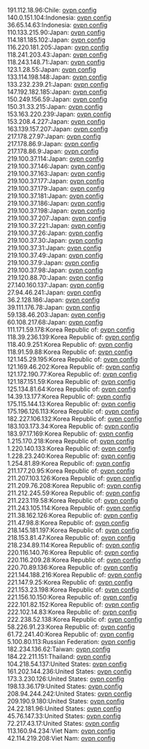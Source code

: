 191.112.18.96:Chile: [ovpn config](vpn/191_112_18_96.ovpn)  
140.0.151.104:Indonesia: [ovpn config](vpn/140_0_151_104.ovpn)  
36.65.14.63:Indonesia: [ovpn config](vpn/36_65_14_63.ovpn)  
110.133.215.90:Japan: [ovpn config](vpn/110_133_215_90.ovpn)  
114.181.185.102:Japan: [ovpn config](vpn/114_181_185_102.ovpn)  
116.220.181.205:Japan: [ovpn config](vpn/116_220_181_205.ovpn)  
118.241.203.43:Japan: [ovpn config](vpn/118_241_203_43.ovpn)  
118.243.148.71:Japan: [ovpn config](vpn/118_243_148_71.ovpn)  
123.1.28.55:Japan: [ovpn config](vpn/123_1_28_55.ovpn)  
133.114.198.148:Japan: [ovpn config](vpn/133_114_198_148.ovpn)  
133.232.239.21:Japan: [ovpn config](vpn/133_232_239_21.ovpn)  
147.192.182.185:Japan: [ovpn config](vpn/147_192_182_185.ovpn)  
150.249.156.59:Japan: [ovpn config](vpn/150_249_156_59.ovpn)  
150.31.33.215:Japan: [ovpn config](vpn/150_31_33_215.ovpn)  
153.163.220.239:Japan: [ovpn config](vpn/153_163_220_239.ovpn)  
153.208.4.227:Japan: [ovpn config](vpn/153_208_4_227.ovpn)  
163.139.157.207:Japan: [ovpn config](vpn/163_139_157_207.ovpn)  
217.178.27.97:Japan: [ovpn config](vpn/217_178_27_97.ovpn)  
217.178.86.9:Japan: [ovpn config](vpn/217_178_86_9.ovpn)  
217.178.86.9:Japan: [ovpn config](vpn/217_178_86_9.ovpn)  
219.100.37.114:Japan: [ovpn config](vpn/219_100_37_114.ovpn)  
219.100.37.146:Japan: [ovpn config](vpn/219_100_37_146.ovpn)  
219.100.37.163:Japan: [ovpn config](vpn/219_100_37_163.ovpn)  
219.100.37.177:Japan: [ovpn config](vpn/219_100_37_177.ovpn)  
219.100.37.179:Japan: [ovpn config](vpn/219_100_37_179.ovpn)  
219.100.37.181:Japan: [ovpn config](vpn/219_100_37_181.ovpn)  
219.100.37.186:Japan: [ovpn config](vpn/219_100_37_186.ovpn)  
219.100.37.198:Japan: [ovpn config](vpn/219_100_37_198.ovpn)  
219.100.37.207:Japan: [ovpn config](vpn/219_100_37_207.ovpn)  
219.100.37.221:Japan: [ovpn config](vpn/219_100_37_221.ovpn)  
219.100.37.26:Japan: [ovpn config](vpn/219_100_37_26.ovpn)  
219.100.37.30:Japan: [ovpn config](vpn/219_100_37_30.ovpn)  
219.100.37.31:Japan: [ovpn config](vpn/219_100_37_31.ovpn)  
219.100.37.49:Japan: [ovpn config](vpn/219_100_37_49.ovpn)  
219.100.37.9:Japan: [ovpn config](vpn/219_100_37_9.ovpn)  
219.100.37.98:Japan: [ovpn config](vpn/219_100_37_98.ovpn)  
219.120.88.70:Japan: [ovpn config](vpn/219_120_88_70.ovpn)  
27.140.160.137:Japan: [ovpn config](vpn/27_140_160_137.ovpn)  
27.94.46.241:Japan: [ovpn config](vpn/27_94_46_241.ovpn)  
36.2.128.186:Japan: [ovpn config](vpn/36_2_128_186.ovpn)  
39.111.176.78:Japan: [ovpn config](vpn/39_111_176_78.ovpn)  
59.138.46.203:Japan: [ovpn config](vpn/59_138_46_203.ovpn)  
60.108.217.68:Japan: [ovpn config](vpn/60_108_217_68.ovpn)  
111.171.59.178:Korea Republic of: [ovpn config](vpn/111_171_59_178.ovpn)  
118.39.236.139:Korea Republic of: [ovpn config](vpn/118_39_236_139.ovpn)  
118.40.9.251:Korea Republic of: [ovpn config](vpn/118_40_9_251.ovpn)  
118.91.59.88:Korea Republic of: [ovpn config](vpn/118_91_59_88.ovpn)  
121.145.29.195:Korea Republic of: [ovpn config](vpn/121_145_29_195.ovpn)  
121.169.46.202:Korea Republic of: [ovpn config](vpn/121_169_46_202.ovpn)  
121.172.190.77:Korea Republic of: [ovpn config](vpn/121_172_190_77.ovpn)  
121.187.151.59:Korea Republic of: [ovpn config](vpn/121_187_151_59.ovpn)  
125.134.81.64:Korea Republic of: [ovpn config](vpn/125_134_81_64.ovpn)  
14.39.13.177:Korea Republic of: [ovpn config](vpn/14_39_13_177.ovpn)  
175.115.144.13:Korea Republic of: [ovpn config](vpn/175_115_144_13.ovpn)  
175.196.126.113:Korea Republic of: [ovpn config](vpn/175_196_126_113.ovpn)  
182.227.106.132:Korea Republic of: [ovpn config](vpn/182_227_106_132.ovpn)  
183.103.173.34:Korea Republic of: [ovpn config](vpn/183_103_173_34.ovpn)  
183.97.17.169:Korea Republic of: [ovpn config](vpn/183_97_17_169.ovpn)  
1.215.170.218:Korea Republic of: [ovpn config](vpn/1_215_170_218.ovpn)  
1.220.140.133:Korea Republic of: [ovpn config](vpn/1_220_140_133.ovpn)  
1.228.23.240:Korea Republic of: [ovpn config](vpn/1_228_23_240.ovpn)  
1.254.81.89:Korea Republic of: [ovpn config](vpn/1_254_81_89.ovpn)  
211.177.20.95:Korea Republic of: [ovpn config](vpn/211_177_20_95.ovpn)  
211.207.103.126:Korea Republic of: [ovpn config](vpn/211_207_103_126.ovpn)  
211.209.76.208:Korea Republic of: [ovpn config](vpn/211_209_76_208.ovpn)  
211.212.245.59:Korea Republic of: [ovpn config](vpn/211_212_245_59.ovpn)  
211.223.119.58:Korea Republic of: [ovpn config](vpn/211_223_119_58.ovpn)  
211.243.105.114:Korea Republic of: [ovpn config](vpn/211_243_105_114.ovpn)  
211.38.162.126:Korea Republic of: [ovpn config](vpn/211_38_162_126.ovpn)  
211.47.98.8:Korea Republic of: [ovpn config](vpn/211_47_98_8.ovpn)  
218.145.181.197:Korea Republic of: [ovpn config](vpn/218_145_181_197.ovpn)  
218.153.81.47:Korea Republic of: [ovpn config](vpn/218_153_81_47.ovpn)  
218.234.89.114:Korea Republic of: [ovpn config](vpn/218_234_89_114.ovpn)  
220.116.140.76:Korea Republic of: [ovpn config](vpn/220_116_140_76.ovpn)  
220.116.209.28:Korea Republic of: [ovpn config](vpn/220_116_209_28.ovpn)  
220.70.89.136:Korea Republic of: [ovpn config](vpn/220_70_89_136.ovpn)  
221.144.188.216:Korea Republic of: [ovpn config](vpn/221_144_188_216.ovpn)  
221.147.9.25:Korea Republic of: [ovpn config](vpn/221_147_9_25.ovpn)  
221.153.23.198:Korea Republic of: [ovpn config](vpn/221_153_23_198.ovpn)  
221.156.10.150:Korea Republic of: [ovpn config](vpn/221_156_10_150.ovpn)  
222.101.82.152:Korea Republic of: [ovpn config](vpn/222_101_82_152.ovpn)  
222.102.14.83:Korea Republic of: [ovpn config](vpn/222_102_14_83.ovpn)  
222.238.52.138:Korea Republic of: [ovpn config](vpn/222_238_52_138.ovpn)  
58.226.91.23:Korea Republic of: [ovpn config](vpn/58_226_91_23.ovpn)  
61.72.241.40:Korea Republic of: [ovpn config](vpn/61_72_241_40.ovpn)  
5.100.80.113:Russian Federation: [ovpn config](vpn/5_100_80_113.ovpn)  
182.234.136.62:Taiwan: [ovpn config](vpn/182_234_136_62.ovpn)  
184.22.211.151:Thailand: [ovpn config](vpn/184_22_211_151.ovpn)  
104.218.54.137:United States: [ovpn config](vpn/104_218_54_137.ovpn)  
161.202.144.236:United States: [ovpn config](vpn/161_202_144_236.ovpn)  
173.3.230.126:United States: [ovpn config](vpn/173_3_230_126.ovpn)  
198.13.36.179:United States: [ovpn config](vpn/198_13_36_179.ovpn)  
208.94.244.242:United States: [ovpn config](vpn/208_94_244_242.ovpn)  
209.190.9.180:United States: [ovpn config](vpn/209_190_9_180.ovpn)  
24.22.181.96:United States: [ovpn config](vpn/24_22_181_96.ovpn)  
45.76.147.33:United States: [ovpn config](vpn/45_76_147_33.ovpn)  
72.217.43.17:United States: [ovpn config](vpn/72_217_43_17.ovpn)  
113.160.94.234:Viet Nam: [ovpn config](vpn/113_160_94_234.ovpn)  
42.114.219.208:Viet Nam: [ovpn config](vpn/42_114_219_208.ovpn)  
